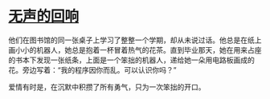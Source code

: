 # [无声的回响](https://haipikk.github.io)
他们在图书馆的同一张桌子上学习了整整一个学期，却从未说过话。他总是在纸上画小小的机器人，她总是抱着一杯冒着热气的花茶。直到毕业那天，她在用来占座的书本下发现一张纸条，上面是一个笨拙的机器人，递给她一朵用电路板画成的花。旁边写着：“我的程序因你而乱。可以认识你吗？”

爱情有时是，在沉默中积攒了所有勇气，只为一次笨拙的开口。
